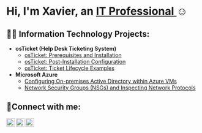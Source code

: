 <h1>Hi, I'm Xavier, an <a href="https://www.linkedin.com/in/xavier-gonzalez-b3b362247/">IT Professional </a>☺</h1>

<h2>👨‍💻 Information Technology Projects:</h2>

- <b>osTicket (Help Desk Ticketing System)</b>
  - [osTicket: Prerequisites and Installation](https://github.com/XavierGonzalez1/osticket-prereqs)
  - [osTicket: Post-Installation Configuration](https://github.com/XavierGonzalez1/post-install-config)
  - [osTicket: Ticket Lifecycle Examples](https://github.com/XavierGonzalez1/ticket-lifecycle)
- <b>Microsoft Azure</b>
  - [Configuring On-premises Active Directory within Azure VMs](https://github.com/XavierGonzalez1/configure-ad)
  - [Network Security Groups (NSGs) and Inspecting Network Protocols](https://github.com/XavierGonzalez1/azure-network-protocols)

<h2>🤳Connect with me:</h2>

[<img align="left" alt="Josh | Twitter" width="22px" src="https://cdn.jsdelivr.net/npm/simple-icons@v3/icons/twitter.svg" />][twitter]
[<img align="left" alt="Josh | LinkedIn" width="22px" src="https://cdn.jsdelivr.net/npm/simple-icons@v3/icons/linkedin.svg" />][linkedin]
[<img align="left" alt="Josh | Instagram" width="22px" src="https://cdn.jsdelivr.net/npm/simple-icons@v3/icons/instagram.svg" />][instagram]

[twitter]: https://twitter.com/Josh
[instagram]: https://www.instagram.com/Josh
[linkedin]: https://linkedin.com/in/Josh
<!--
**XavierGonzalez1/XavierGonzalez1** is a ✨ _special_ ✨ repository because its `README.md` (this file) appears on your GitHub profile.

Here are some ideas to get you started:

- 🔭 I’m currently working on ...
- 🌱 I’m currently learning ...
- 👯 I’m looking to collaborate on ...
- 🤔 I’m looking for help with ...
- 💬 Ask me about ...
- 📫 How to reach me: ...
- 😄 Pronouns: ...
- ⚡ Fun fact: ...
-->
